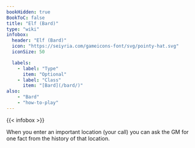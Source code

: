 ```yaml
---
bookHidden: true
BookToC: false
title: "Elf (Bard)"
type: "wiki"
infobox:
  header: "Elf (Bard)"
  icon: "https://seiyria.com/gameicons-font/svg/pointy-hat.svg"
  iconSize: 50

  labels:
    - label: "Type"
      item: "Optional"
    - label: "Class"
      item: "[Bard](/bard/)"
also:
    - "Bard"
    - "how-to-play"
---
```


{{< infobox >}}

When you enter an important location (your call) you can ask the GM for one fact from the history of that location.